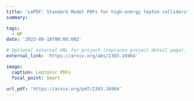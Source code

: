 ```yaml
---
title: 'LePDF: Standard Model PDFs for high-energy lepton colliders'
summary: 

tags:
  - NP
date: '2023-09-18T00:00:00Z'

# Optional external URL for project (replaces project detail page).
external_link: 'https://arxiv.org/abs/2303.16964'

image:
  caption: Leptonic PDFs
  focal_point: Smart

url_pdf: 'https://arxiv.org/pdf/2303.16964'
---
```

